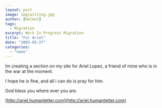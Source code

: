 ```yaml
---
layout: post
image: img/writing.jpg
author: [Helmut]
tags:
  - Migration
excerpt: Work In Progress Migration
title: "For Ariel"
date: "2003-03-27"
categories: 
  - "news"
---
```


Im creating a section on my site for Ariel Lopez, a friend of mine who is in the war at the moment.

I hope he is fine, and all i can do is pray for him.

God bless you where ever you are.

[http://ariel.humanletter.com](http://ariel.humanletter.com)
